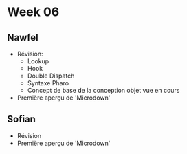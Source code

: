 # Week 06

## Nawfel

- Révision:
    - Lookup
    - Hook
    - Double Dispatch
    - Syntaxe Pharo
    - Concept de base de la conception objet vue en cours
- Première aperçu de 'Microdown'

## Sofian

- Révision
- Première aperçu de 'Microdown'